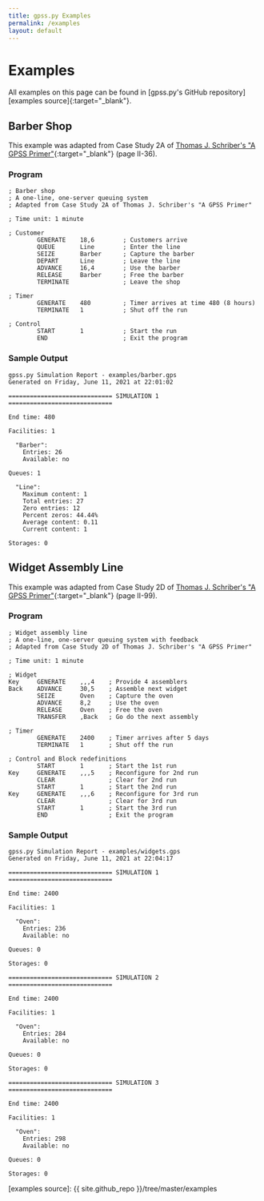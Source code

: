 ```yaml
---
title: gpss.py Examples
permalink: /examples
layout: default
---
```


# Examples
All examples on this page can be found in
[gpss.py's GitHub repository][examples source]{:target="_blank"}.

## Barber Shop
This example was adapted from Case Study 2A of
[Thomas J. Schriber's "A GPSS Primer"][gpss primer]{:target="_blank"}
(page <span class="roman-numeral">II</span>-36).

### Program
~~~
; Barber shop
; A one-line, one-server queuing system
; Adapted from Case Study 2A of Thomas J. Schriber's "A GPSS Primer"

; Time unit: 1 minute

; Customer
        GENERATE    18,6        ; Customers arrive
        QUEUE       Line        ; Enter the line
        SEIZE       Barber      ; Capture the barber
        DEPART      Line        ; Leave the line
        ADVANCE     16,4        ; Use the barber
        RELEASE     Barber      ; Free the barber
        TERMINATE               ; Leave the shop

; Timer
        GENERATE    480         ; Timer arrives at time 480 (8 hours)
        TERMINATE   1           ; Shut off the run

; Control
        START       1           ; Start the run
        END                     ; Exit the program
~~~

### Sample Output
~~~
gpss.py Simulation Report - examples/barber.gps
Generated on Friday, June 11, 2021 at 22:01:02

============================= SIMULATION 1 =============================

End time: 480

Facilities: 1

  "Barber":
    Entries: 26
    Available: no

Queues: 1

  "Line":
    Maximum content: 1
    Total entries: 27
    Zero entries: 12
    Percent zeros: 44.44%
    Average content: 0.11
    Current content: 1

Storages: 0
~~~

## Widget Assembly Line
This example was adapted from Case Study 2D of
[Thomas J. Schriber's "A GPSS Primer"][gpss primer]{:target="_blank"}
(page <span class="roman-numeral">II</span>-99).

### Program
~~~
; Widget assembly line
; A one-line, one-server queuing system with feedback
; Adapted from Case Study 2D of Thomas J. Schriber's "A GPSS Primer"

; Time unit: 1 minute

; Widget
Key     GENERATE    ,,,4    ; Provide 4 assemblers
Back    ADVANCE     30,5    ; Assemble next widget
        SEIZE       Oven    ; Capture the oven
        ADVANCE     8,2     ; Use the oven
        RELEASE     Oven    ; Free the oven
        TRANSFER    ,Back   ; Go do the next assembly

; Timer
        GENERATE    2400    ; Timer arrives after 5 days
        TERMINATE   1       ; Shut off the run

; Control and Block redefinitions
        START       1       ; Start the 1st run
Key     GENERATE    ,,,5    ; Reconfigure for 2nd run
        CLEAR               ; Clear for 2nd run
        START       1       ; Start the 2nd run
Key     GENERATE    ,,,6    ; Reconfigure for 3rd run
        CLEAR               ; Clear for 3rd run
        START       1       ; Start the 3rd run
        END                 ; Exit the program
~~~

### Sample Output
~~~
gpss.py Simulation Report - examples/widgets.gps
Generated on Friday, June 11, 2021 at 22:04:17

============================= SIMULATION 1 =============================

End time: 2400

Facilities: 1

  "Oven":
    Entries: 236
    Available: no

Queues: 0

Storages: 0

============================= SIMULATION 2 =============================

End time: 2400

Facilities: 1

  "Oven":
    Entries: 284
    Available: no

Queues: 0

Storages: 0

============================= SIMULATION 3 =============================

End time: 2400

Facilities: 1

  "Oven":
    Entries: 298
    Available: no

Queues: 0

Storages: 0
~~~

[gpss primer]: https://hdl.handle.net/2027.42/7464
[examples source]: {{ site.github_repo }}/tree/master/examples
